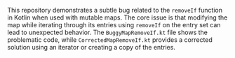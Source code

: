 This repository demonstrates a subtle bug related to the `removeIf` function in Kotlin when used with mutable maps.  The core issue is that modifying the map while iterating through its entries using `removeIf` on the entry set can lead to unexpected behavior.  The `BuggyMapRemoveIf.kt` file shows the problematic code, while `CorrectedMapRemoveIf.kt` provides a corrected solution using an iterator or creating a copy of the entries.